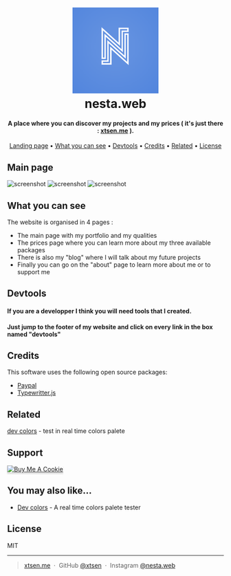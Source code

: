 
<h1 align="center">
  <br>
    <img src="https://github.com/xtsen/xtsen.me/blob/160d7f1dce5586254ea4043e82ba8af206c4b6ea/res/logo.png" alt="Xtsen.me" width="200">
  <br>
  nesta.web
  <br>
</h1>

<h4 align="center">A place where you can discover my projects and my prices ( it's just there : <a href="http://xtsen.me" target="_blank">xtsen.me</a> ).</h4>

<p align="center">
  <a href="#key-features">Landing page</a> •
  <a href="#how-to-use">What you can see</a> •
  <a href="#download">Devtools</a> •
  <a href="#credits">Credits</a> •
  <a href="#related">Related</a> •
  <a href="#license">License</a>
</p>

## Main page

![screenshot]()
![screenshot]()
![screenshot]()

## What you can see

The website is organised in 4 pages :

<ul>
  <li>The main page with my portfolio and my qualities</li>
  <li>The prices page where you can learn more about my three available packages</li>
  <li>There is also my "blog" where I will talk about my future projects</li>
  <li>Finally you can go on the "about" page to learn more about me or to support me</li>
 </ul>

## Devtools

<h4>If you are a developper I think you will need tools that I created.</h4>
<h4>Just jump to the footer of my website and click on every link in the box named "devtools"</h4>

## Credits

This software uses the following open source packages:

- [Paypal](https://developer.paypal.com/docs/checkout)
- [Typewritter.js](https://www.npmjs.com/package/typewriter-effect)

## Related

[dev colors](https://xtsen.github.io/dev-colors/) - test in real time colors palete

## Support

<a href="http://www.xtsen.me/about.html" target="_blank"><img src="https://www.buymeacoffee.com/assets/img/custom_images/purple_img.png" alt="Buy Me A Cookie" style="height: 41px !important;width: 174px !important;box-shadow: 0px 3px 2px 0px rgba(190, 190, 190, 0.5) !important;-webkit-box-shadow: 0px 3px 2px 0px rgba(190, 190, 190, 0.5) !important;" ></a>

## You may also like...

- [Dev colors](https://xtsen.github.io/dev-colors/) - A real time colors palete tester

## License

MIT

---

> [xtsen.me](http://www.xtsen.me) &nbsp;&middot;&nbsp;
> GitHub [@xtsen](https://github.com/xtsen) &nbsp;&middot;&nbsp;
> Instagram [@nesta.web](https://www.instagram.com/nesta.web/)

